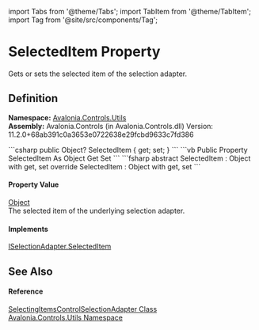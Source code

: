 import Tabs from '@theme/Tabs'; 
import TabItem from '@theme/TabItem'; 
import Tag from '@site/src/components/Tag'; 

# SelectedItem Property


Gets or sets the selected item of the selection adapter.



## Definition
**Namespace:** <a href="N_Avalonia_Controls_Utils">Avalonia.Controls.Utils</a>  
**Assembly:** Avalonia.Controls (in Avalonia.Controls.dll) Version: 11.2.0+68ab391c0a3653e0722638e29fcbd9633c7fd386

<Tabs groupId="api-code-preview">
<TabItem value="csharp" label="C#">
```csharp
public Object? SelectedItem { get; set; }
```
</TabItem>
<TabItem value="vb" label="VB">
```vb
Public Property SelectedItem As Object
	Get
	Set
```
</TabItem>
<TabItem value="fsharp" label="F#">
```fsharp
abstract SelectedItem : Object with get, set
override SelectedItem : Object with get, set
```
</TabItem>
</Tabs>



#### Property Value
<a href="https://learn.microsoft.com/dotnet/api/system.object" target="_blank" rel="noopener noreferrer">Object</a>  
The selected item of the underlying selection adapter.

#### Implements
<a href="P_Avalonia_Controls_Utils_ISelectionAdapter_SelectedItem">ISelectionAdapter.SelectedItem</a>  


## See Also


#### Reference
<a href="T_Avalonia_Controls_Utils_SelectingItemsControlSelectionAdapter">SelectingItemsControlSelectionAdapter Class</a>  
<a href="N_Avalonia_Controls_Utils">Avalonia.Controls.Utils Namespace</a>  

